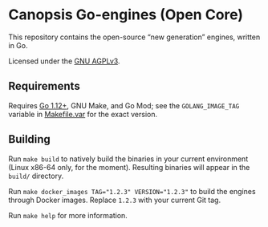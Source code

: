 # Canopsis Go-engines (Open Core)

This repository contains the open-source “new generation” engines, written in Go.

Licensed under the [GNU AGPLv3](COPYING).

## Requirements

Requires [Go 1.12+](https://golang.org/dl/), GNU Make, and Go Mod; see the `GOLANG_IMAGE_TAG` variable in [Makefile.var](Makefile.var) for the exact version.

## Building

Run `make build` to natively build the binaries in your current environment (Linux x86-64 only, for the moment). Resulting binaries will appear in the `build/` directory.

Run `make docker_images TAG="1.2.3" VERSION="1.2.3"` to build the engines through Docker images. Replace `1.2.3` with your current Git tag.

Run `make help` for more information.
